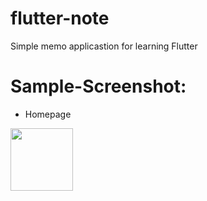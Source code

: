 # flutter-note
 Simple memo applicastion for learning Flutter
# Sample-Screenshot:
* Homepage
<img src="[https://your-image-url.type](https://user-images.githubusercontent.com/69668411/200791185-1c43458b-d97f-40c0-9e6e-0fd5aafecafd.png)" width="100">

